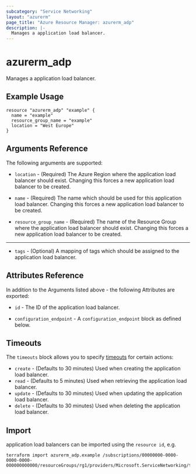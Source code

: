 ```yaml
---
subcategory: "Service Networking"
layout: "azurerm"
page_title: "Azure Resource Manager: azurerm_adp"
description: |-
  Manages a application load balancer.
---
```


# azurerm_adp

Manages a application load balancer.

## Example Usage

```hcl
resource "azurerm_adp" "example" {
  name = "example"
  resource_group_name = "example"
  location = "West Europe"
}
```

## Arguments Reference

The following arguments are supported:

* `location` - (Required) The Azure Region where the application load balancer should exist. Changing this forces a new application load balancer to be created.

* `name` - (Required) The name which should be used for this application load balancer. Changing this forces a new application load balancer to be created.

* `resource_group_name` - (Required) The name of the Resource Group where the application load balancer should exist. Changing this forces a new application load balancer to be created.

---

* `tags` - (Optional) A mapping of tags which should be assigned to the application load balancer.

## Attributes Reference

In addition to the Arguments listed above - the following Attributes are exported: 

* `id` - The ID of the application load balancer.

* `configuration_endpoint` - A `configuration_endpoint` block as defined below.

## Timeouts

The `timeouts` block allows you to specify [timeouts](https://www.terraform.io/language/resources/syntax#operation-timeouts) for certain actions:

* `create` - (Defaults to 30 minutes) Used when creating the application load balancer.
* `read` - (Defaults to 5 minutes) Used when retrieving the application load balancer.
* `update` - (Defaults to 30 minutes) Used when updating the application load balancer.
* `delete` - (Defaults to 30 minutes) Used when deleting the application load balancer.

## Import

application load balancers can be imported using the `resource id`, e.g.

```shell
terraform import azurerm_adp.example /subscriptions/00000000-0000-0000-0000-000000000000/resourceGroups/rg1/providers/Microsoft.ServiceNetworking/trafficControllers/alb1
```